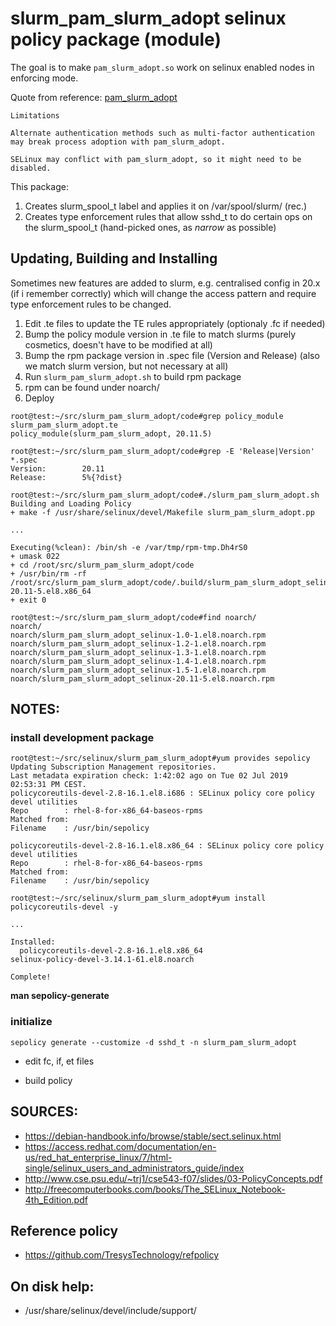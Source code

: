 # slurm_pam_slurm_adopt selinux policy package (module)

The goal is to make `pam_slurm_adopt.so` work on selinux enabled nodes in enforcing mode.

Quote from reference: [pam_slurm_adopt](https://slurm.schedmd.com/pam_slurm_adopt.html)

```
Limitations

Alternate authentication methods such as multi-factor authentication may break process adoption with pam_slurm_adopt.

SELinux may conflict with pam_slurm_adopt, so it might need to be disabled.
```

This package:

1. Creates slurm_spool_t label and applies it on /var/spool/slurm/ (rec.)
2. Creates type enforcement rules that allow sshd_t to do certain ops on the slurm_spool_t (hand-picked ones, as _narrow_ as possible)

## Updating, Building and Installing

Sometimes new features are added to slurm, e.g. centralised config in 20.x (if i remember correctly) which will change the access pattern and require type enforcement rules to be changed.

1. Edit .te files to update the TE rules appropriately (optionaly .fc if needed)
2. Bump the policy module version in .te file to match slurms (purely cosmetics, doesn't have to be modified at all)
3. Bump the rpm package version in .spec file (Version and Release) (also we match slurm version, but not necessary at all)
4. Run `slurm_pam_slurm_adopt.sh` to build rpm package
5. rpm can be found under noarch/
6. Deploy

```
root@test:~/src/slurm_pam_slurm_adopt/code#grep policy_module slurm_pam_slurm_adopt.te
policy_module(slurm_pam_slurm_adopt, 20.11.5)

root@test:~/src/slurm_pam_slurm_adopt/code#grep -E 'Release|Version' *.spec
Version:        20.11
Release:        5%{?dist}

root@test:~/src/slurm_pam_slurm_adopt/code#./slurm_pam_slurm_adopt.sh 
Building and Loading Policy
+ make -f /usr/share/selinux/devel/Makefile slurm_pam_slurm_adopt.pp

...

Executing(%clean): /bin/sh -e /var/tmp/rpm-tmp.Dh4rS0
+ umask 022
+ cd /root/src/slurm_pam_slurm_adopt/code
+ /usr/bin/rm -rf /root/src/slurm_pam_slurm_adopt/code/.build/slurm_pam_slurm_adopt_selinux-20.11-5.el8.x86_64
+ exit 0

root@test:~/src/slurm_pam_slurm_adopt/code#find noarch/
noarch/
noarch/slurm_pam_slurm_adopt_selinux-1.0-1.el8.noarch.rpm
noarch/slurm_pam_slurm_adopt_selinux-1.2-1.el8.noarch.rpm
noarch/slurm_pam_slurm_adopt_selinux-1.3-1.el8.noarch.rpm
noarch/slurm_pam_slurm_adopt_selinux-1.4-1.el8.noarch.rpm
noarch/slurm_pam_slurm_adopt_selinux-1.5-1.el8.noarch.rpm
noarch/slurm_pam_slurm_adopt_selinux-20.11-5.el8.noarch.rpm

```


## NOTES:

### install development package

```
root@test:~/src/selinux/slurm_pam_slurm_adopt#yum provides sepolicy
Updating Subscription Management repositories.
Last metadata expiration check: 1:42:02 ago on Tue 02 Jul 2019 02:53:31 PM CEST.
policycoreutils-devel-2.8-16.1.el8.i686 : SELinux policy core policy devel utilities
Repo        : rhel-8-for-x86_64-baseos-rpms
Matched from:
Filename    : /usr/bin/sepolicy

policycoreutils-devel-2.8-16.1.el8.x86_64 : SELinux policy core policy devel utilities
Repo        : rhel-8-for-x86_64-baseos-rpms
Matched from:
Filename    : /usr/bin/sepolicy

root@test:~/src/selinux/slurm_pam_slurm_adopt#yum install policycoreutils-devel -y

...

Installed:
  policycoreutils-devel-2.8-16.1.el8.x86_64                                                                                                        selinux-policy-devel-3.14.1-61.el8.noarch

Complete!
```

**man sepolicy-generate**

### initialize 

`sepolicy generate --customize -d sshd_t -n slurm_pam_slurm_adopt`

* edit fc, if, et files

* build policy

## SOURCES:
* <https://debian-handbook.info/browse/stable/sect.selinux.html>
* <https://access.redhat.com/documentation/en-us/red_hat_enterprise_linux/7/html-single/selinux_users_and_administrators_guide/index>
* <http://www.cse.psu.edu/~trj1/cse543-f07/slides/03-PolicyConcepts.pdf>
* <http://freecomputerbooks.com/books/The_SELinux_Notebook-4th_Edition.pdf>

## Reference policy
* <https://github.com/TresysTechnology/refpolicy>

## On disk help:

* /usr/share/selinux/devel/include/support/
